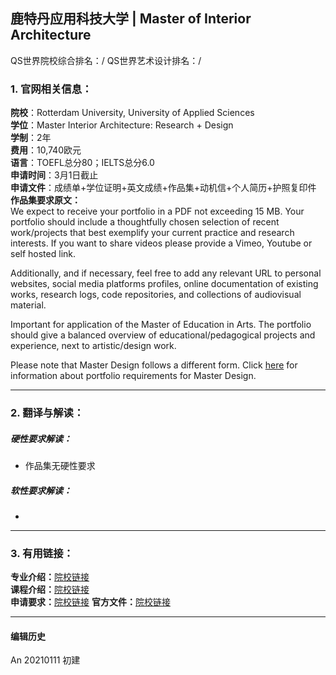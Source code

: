 ## 鹿特丹应用科技大学 | Master of Interior Architecture

QS世界院校综合排名：/
QS世界艺术设计排名：/

### 1. 官网相关信息：

**院校**：Rotterdam University, University of Applied Sciences  
**学位**：Master Interior Architecture: Research + Design  
**学制**：2年  
**费用**：10,740欧元  
**语言**：TOEFL总分80；IELTS总分6.0  
**申请时间**：3月1日截止  
**申请文件**：成绩单+学位证明+英文成绩+作品集+动机信+个人简历+护照复印件  
**作品集要求原文：**   
We expect to receive your portfolio in a PDF not exceeding 15 MB.
Your portfolio should include a thoughtfully chosen selection of recent work/projects that best exemplify your current practice and research interests.
If you want to share videos please provide a Vimeo, Youtube or self hosted link.

Additionally, and if necessary, feel free to add any relevant URL to personal websites, social media platforms profiles, online documentation of existing works, research logs, code repositories, and collections of audiovisual material.

Important for application of the Master of Education in Arts. The portfolio should give a balanced overview of educational/pedagogical projects and experience, next to artistic/design work.

Please note that Master Design follows a different form. Click [here](https://www.pzwart.nl/wp-content/uploads/2020/10/20201027-MD-Application-Portfolio-Assessment-2123.pdf) for information about portfolio requirements for Master Design.



---


### 2. 翻译与解读：

##### 硬性要求解读：
- 作品集无硬性要求  


##### 软性要求解读：
-


---


### 3. 有用链接：

**专业介绍：**[院校链接](https://rotterdamuas.com/programmes/master/interior-architecture-research-design/)  
**课程介绍：**[院校链接](https://rotterdamuas.com/programmes/master/interior-architecture-research-design/)  
**申请要求：**[院校链接](https://www.pzwart.nl/application/application-requirements/)
**官方文件：**[院校链接](https://www.pzwart.nl/wp-content/uploads/2020/10/20201027-MD-Application-Portfolio-Assessment-2123.pdf)   



---


#### 编辑历史

An 20210111 初建  
